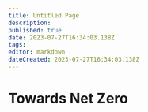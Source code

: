 ```yaml
---
title: Untitled Page
description: 
published: true
date: 2023-07-27T16:34:03.138Z
tags: 
editor: markdown
dateCreated: 2023-07-27T16:34:03.138Z
---
```


# Towards Net Zero